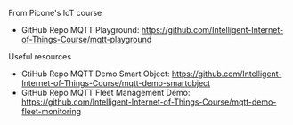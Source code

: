 From Picone's IoT course

- GitHub Repo MQTT Playground: https://github.com/Intelligent-Internet-of-Things-Course/mqtt-playground

Useful resources
- GtiHub Repo MQTT Demo Smart Object: https://github.com/Intelligent-Internet-of-Things-Course/mqtt-demo-smartobject
- GitHub Repo MQTT Fleet Management Demo:  https://github.com/Intelligent-Internet-of-Things-Course/mqtt-demo-fleet-monitoring